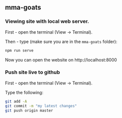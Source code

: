 ## mma-goats

### Viewing site with local web server.

First - open the terminal (View -> Terminal).

Then - type (make sure you are in the `mma-goats` folder):

```bash
npm run serve
```

Now you can open the website on http://localhost:8000

### Push site live to github

First - open the terminal (View -> Terminal).

Type the following:

```bash
git add -A
git commit -m "my latest changes"
git push origin master
```

